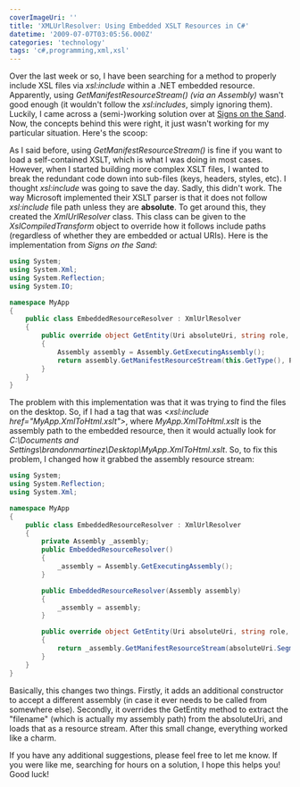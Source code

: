 ```yaml
---
coverImageUri: ''
title: 'XMLUrlResolver: Using Embedded XSLT Resources in C#'
datetime: '2009-07-07T03:05:56.000Z'
categories: 'technology'
tags: 'c#,programming,xml,xsl'
---
```


Over the last week or so, I have been searching for a method to properly include
XSL files via _xsl:include_ within a .NET embedded resource. Apparently, using
_GetManifestResourceStream() (via an Assembly)_ wasn't good enough (it wouldn't
follow the _xsl:includes_, simply ignoring them). Luckily, I came across a
(semi-)working solution over at
[Signs on the Sand](http://www.tkachenko.com/blog/archives/000653.html 'Signs on the Sand: Loading XSLT stylesheets embedded into an assembly - the right way').
Now, the concepts behind this were right, it just wasn't working for my
particular situation. Here's the scoop:

As I said before, using _GetManifestResourceStream()_ is fine if you want to
load a self-contained XSLT, which is what I was doing in most cases. However,
when I started building more complex XSLT files, I wanted to break the redundant
code down into sub-files (keys, headers, styles, etc). I thought _xsl:include_
was going to save the day. Sadly, this didn't work. The way Microsoft
implemented their XSLT parser is that it does not follow _xsl:include_ file path
unless they are **absolute**. To get around this, they created the
_XmlUrlResolver_ class. This class can be given to the _XslCompiledTransform_
object to override how it follows include paths (regardless of whether they are
embedded or actual URIs). Here is the implementation from _Signs on the Sand_:

```csharp
using System;
using System.Xml;
using System.Reflection;
using System.IO;

namespace MyApp
{
    public class EmbeddedResourceResolver : XmlUrlResolver
    {
        public override object GetEntity(Uri absoluteUri, string role, Type ofObjectToReturn)
        {
            Assembly assembly = Assembly.GetExecutingAssembly();
            return assembly.GetManifestResourceStream(this.GetType(), Path.GetFileName(absoluteUri.AbsolutePath));
        }
    }
}
```

The problem with this implementation was that it was trying to find the files on
the desktop. So, if I had a tag that was _&lt;xsl:include
href="MyApp.XmlToHtml.xslt"&gt;_, where _MyApp.XmlToHtml.xslt_ is the assembly
path to the embedded resource, then it would actually look for _C:\Documents and
Settings\brandonmartinez\Desktop\MyApp.XmlToHtml.xslt_. So, to fix this problem,
I changed how it grabbed the assembly resource stream:

```csharp
using System;
using System.Reflection;
using System.Xml;

namespace MyApp
{
    public class EmbeddedResourceResolver : XmlUrlResolver
    {
        private Assembly _assembly;
        public EmbeddedResourceResolver()
        {
            _assembly = Assembly.GetExecutingAssembly();
        }

        public EmbeddedResourceResolver(Assembly assembly)
        {
            _assembly = assembly;
        }

        public override object GetEntity(Uri absoluteUri, string role, Type ofObjectToReturn)
        {
            return _assembly.GetManifestResourceStream(absoluteUri.Segments[absoluteUri.Segments.Length - 1]);
        }
    }
}
```

Basically, this changes two things. Firstly, it adds an additional constructor
to accept a different assembly (in case it ever needs to be called from
somewhere else). Secondly, it overrides the GetEntity method to extract the
"filename" (which is actually my assembly path) from the absoluteUri, and loads
that as a resource stream. After this small change, everything worked like a
charm.

If you have any additional suggestions, please feel free to let me know. If you
were like me, searching for hours on a solution, I hope this helps you! Good
luck!
